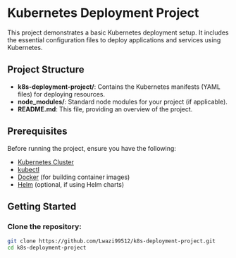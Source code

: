 # Kubernetes Deployment Project

This project demonstrates a basic Kubernetes deployment setup. It includes the essential configuration files to deploy applications and services using Kubernetes.

## Project Structure

- **k8s-deployment-project/**: Contains the Kubernetes manifests (YAML files) for deploying resources.
- **node_modules/**: Standard node modules for your project (if applicable).
- **README.md**: This file, providing an overview of the project.

## Prerequisites

Before running the project, ensure you have the following:

- [Kubernetes Cluster](https://kubernetes.io/docs/setup/)
- [kubectl](https://kubernetes.io/docs/tasks/tools/install-kubectl/)
- [Docker](https://www.docker.com/get-started) (for building container images)
- [Helm](https://helm.sh/docs/intro/install/) (optional, if using Helm charts)

## Getting Started

### Clone the repository:

```bash
git clone https://github.com/Lwazi99512/k8s-deployment-project.git
cd k8s-deployment-project
